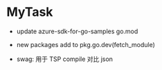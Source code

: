 # MyTask

- update azure-sdk-for-go-samples go.mod

- new packages add to pkg.go.dev(fetch_module)

- swag: 用于 TSP compile 对比 json